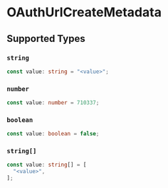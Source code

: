# OAuthUrlCreateMetadata


## Supported Types

### `string`

```typescript
const value: string = "<value>";
```

### `number`

```typescript
const value: number = 710337;
```

### `boolean`

```typescript
const value: boolean = false;
```

### `string[]`

```typescript
const value: string[] = [
  "<value>",
];
```

